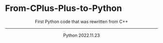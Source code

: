 # From-CPlus-Plus-to-Python
<div align="center">
<p>First Python code that was rewritten from C++</p>
<hr>
<p>Python 2022.11.23</p>
</div>
